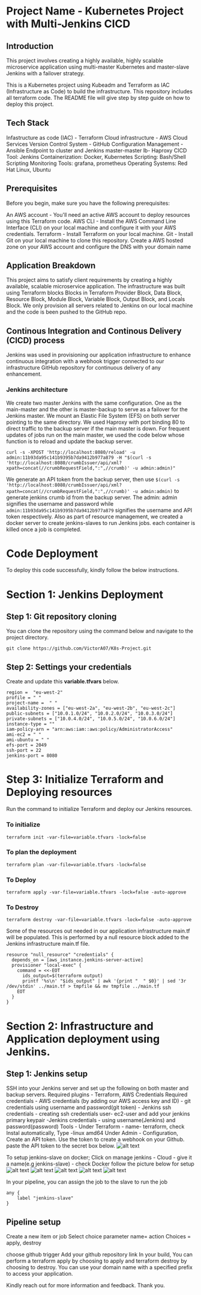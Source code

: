 # Project Name - Kubernetes Project with Multi-Jenkins CICD
## Introduction
This project involves creating a highly available, highly scalable microservice application using multi-master Kubernetes and master-slave Jenkins with a failover strategy.

This is a Kubernetes project using Kubeadm and Terraform as IAC (Infrastructure as Code) to build the infrastructure. 
This repository includes all terraform code. The README file will give step by step guide on how to deploy this project.

## Tech Stack
Infastructure as code (IAC) - Terraform
Cloud infrastructure - AWS Cloud Services
Version Control System - GitHub
Configuration Management - Ansible
Endpoint to cluster and Jenkins master-master lb- Haproxy
CICD Tool: Jenkins
Containerization: Docker, Kubernetes
Scripting: Bash/Shell Scripting
Monitoring Tools: grafana, prometheus
Operating Systems: Red Hat Linux, Ubuntu

## Prerequisites
Before you begin, make sure you have the following prerequisites:

An AWS account - You'll need an active AWS account to deploy resources using this Terraform code.
AWS CLI - Install the AWS Command Line Interface (CLI) on your local machine and configure it with your AWS credentials.
Terraform - Install Terraform on your local machine.
Git - Install Git on your local machine to clone this repository.
Create a AWS hosted zone on your AWS account and configure the DNS with your domain name

## Application Breakdown
This project aims to satisfy client requirements by creating a highly available, scalable microservice application.
The infrastructure was built using Terraform blocks Blocks in Terraform Provider Block, Data Block, Resource Block, Module Block, Variable Block, Output Block, and Locals Block.
We only provision all servers related to Jenkins on our local machine and the code is been pushed to the GitHub repo.

## Continous Integration and Continous Delivery (CICD) process
Jenkins was used in provisioning our application infrastructure to enhance continuous integration with a webhook trigger connected to our infrastructure GitHub repository for continuous delivery of any enhancement.
### Jenkins architecture
We create two master Jenkins with the same configuration. One as the main-master and the other is master-backup  to serve as a failover for the Jenkins master. 
We mount an Elastic File System (EFS) on both server pointing to the same directory. 
We used Haproxy with port binding 80 to direct traffic to the backup server if the main master is down.
For frequent updates of jobs run on the main master, we used the code below whose function is to reload and update the backup server.
```
curl -s -XPOST 'http://localhost:8080/reload' -u admin:11b93da95c141b9395b7da9412b977a879 -H "$(curl -s 'http://localhost:8080/crumbIssuer/api/xml?xpath=concat(//crumbRequestField,":",//crumb)' -u admin:admin)"

```
We generate an API token from the backup server, then use `$(curl -s 'http://localhost:8080/crumbIssuer/api/xml?xpath=concat(//crumbRequestField,":",//crumb)' -u admin:admin)` to generate jenkins crumb id from the backup server. The admin: admin signifies the username and password while `admin:11b93da95c141b9395b7da9412b977a879` signifies the username and API token respectively.
Also as part of resource management, we created a docker server to create jenkins-slaves to run Jenkins jobs. each container is killed once a job is completed.

# Code Deployment
To deploy this code successfully, kindly follow the below instructions.

# Section 1: Jenkins Deployment
## Step 1: Git repository cloning
You can clone the repository using the command below and navigate to the project directory.
```
git clone https://github.com/VictorA07/K8s-Project.git
``` 

## Step 2: Settings your credentials
Create and update this **variable.tfvars** below.
```
region =  "eu-west-2"
profile = " "
project-name =  " "
availability-zones = ["eu-west-2a", "eu-west-2b", "eu-west-2c"]
public-subnets = ["10.0.1.0/24", "10.0.2.0/24", "10.0.3.0/24"]
private-subnets = ["10.0.4.0/24", "10.0.5.0/24", "10.0.6.0/24"]
instance-type = ""
iam-policy-arn = "arn:aws:iam::aws:policy/AdministratorAccess"
ami-ec2 = " "
ami-ubuntu = " "
efs-port = 2049
ssh-port = 22
jenkins-port = 8080
```
# Step 3: Initialize Terraform and Deploying resources
Run the command to initialize Terraform and deploy our Jenkins resources.
### To initialize
```
terraform init -var-file=variable.tfvars -lock=false
```

### To plan the deployment
```
terraform plan -var-file=variable.tfvars -lock=false
```

### To Deploy
```
terraform apply -var-file=variable.tfvars -lock=false -auto-approve
```

### To Destroy
```
terraform destroy -var-file=variable.tfvars -lock=false -auto-approve
```

Some of the resources out needed in our application infrastructure main.tf will be populated. This is performed by a null resource block added to the Jenkins infrastructure main.tf file.

```
resource "null_resource" "credentials" {
  depends_on = [aws_instance.jenkins-server-active]
  provisioner "local-exec" {
    command = <<-EOT
      ids_output=$(terraform output)
      printf '%s\n' "$ids_output" | awk '{print "  " $0}' | sed '3r /dev/stdin' ../main.tf > tmpfile && mv tmpfile ../main.tf
    EOT 
  }
}
```

# Section 2: Infrastructure and Application deployment using Jenkins.

## Step 1: Jenkins setup
SSH into your Jenkins server and set up the following on both master and backup servers.
Required plugins - Terraform, AWS Credentials
Required credentials - AWS credentials (by adding our AWS access key and ID)
    - git credentials using username and password(git token)
    - Jenkins ssh credentials - creating ssh credentials user- ec2-user and add your jenkins primary keypair
    -Jenkins credentials - using username(Jenkins) and password(password)
Tools - Under Terraform - name- terraform, check Instal automatically, Type -linux amd64 
Under Admin - Configuration, Create an API token.
Use the token to create a webhook on your Github. paste the API token to the secret box below.
![alt text](<Screenshot 2024-03-04 at 14.04.45.png>)

To setup jenkins-slave on docker;
Click on manage jenkins - Cloud - give it a name(e.g jenkins-slave)  - check Docker
follow the picture below for setup
![alt text](<Screenshot 2024-03-02 at 21.38.40.png>)
![alt text](<Screenshot 2024-03-02 at 21.38.49.png>)
![alt text](<Screenshot 2024-03-02 at 21.39.25.png>)
![alt text](<Screenshot 2024-03-02 at 21.39.32.png>)
![alt text](<Screenshot 2024-03-02 at 21.39.42.png>)

In your pipeline, you can assign the job to the slave to run the job
```
any {
    label "jenkins-slave"
}
```

## Pipeline setup
Create a new item  or job
Select choice parameter
name= action
Choices = apply, destroy

choose github trigger
Add your github repository link
In your build, You can perform a terraform apply by choosing to apply and terraform destroy by choosing to destroy.
You can use your domain name with a specified prefix to access your application.


Kindly reach out for more information and feedback. 
Thank you.
